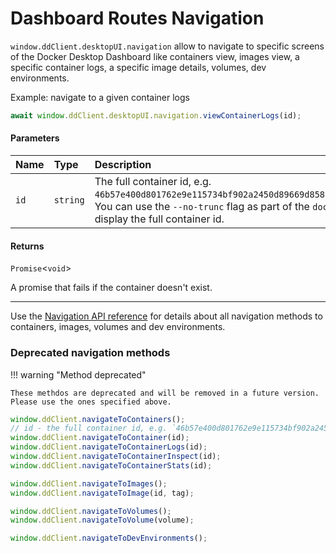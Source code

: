 # Dashboard Routes Navigation

`window.ddClient.desktopUI.navigation` allow to navigate to specific screens of the Docker Desktop Dashboard like containers view, images view, a specific container logs, a specific image details, volumes, dev environments.

Example: navigate to a given container logs

```typescript
await window.ddClient.desktopUI.navigation.viewContainerLogs(id);
```

#### Parameters

| Name | Type     | Description                                                                                                                                                                                            |
| :--- | :------- | :----------------------------------------------------------------------------------------------------------------------------------------------------------------------------------------------------- |
| `id` | `string` | The full container id, e.g. `46b57e400d801762e9e115734bf902a2450d89669d85881058a46136520aca28`. You can use the `--no-trunc` flag as part of the `docker ps` command to display the full container id. |

#### Returns

`Promise`<`void`\>

A promise that fails if the container doesn't exist.

---

Use the [Navigation API reference](reference/interfaces/navigation_intents.NavigationIntents.md) for details about all navigation methods to containers, images, volumes and dev environments.

### Deprecated navigation methods

!!! warning "Method deprecated"

    These methdos are deprecated and will be removed in a future version. Please use the ones specified above.

```typescript
window.ddClient.navigateToContainers();
// id - the full container id, e.g. `46b57e400d801762e9e115734bf902a2450d89669d85881058a46136520aca28`
window.ddClient.navigateToContainer(id);
window.ddClient.navigateToContainerLogs(id);
window.ddClient.navigateToContainerInspect(id);
window.ddClient.navigateToContainerStats(id);

window.ddClient.navigateToImages();
window.ddClient.navigateToImage(id, tag);

window.ddClient.navigateToVolumes();
window.ddClient.navigateToVolume(volume);

window.ddClient.navigateToDevEnvironments();
```
